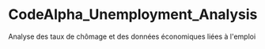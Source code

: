 # CodeAlpha_Unemployment_Analysis
Analyse des taux de chômage et des données économiques liées à l'emploi
